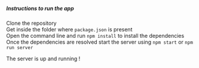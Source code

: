 ##### Instructions to run the app

Clone the repository<br>
Get inside the folder where `package.json` is present<br>
Open the command line and run `npm install` to install the dependencies<br>
Once the dependencies are resolved start the server using `npm start` or `npm run server`<br>

The server is up and running !

